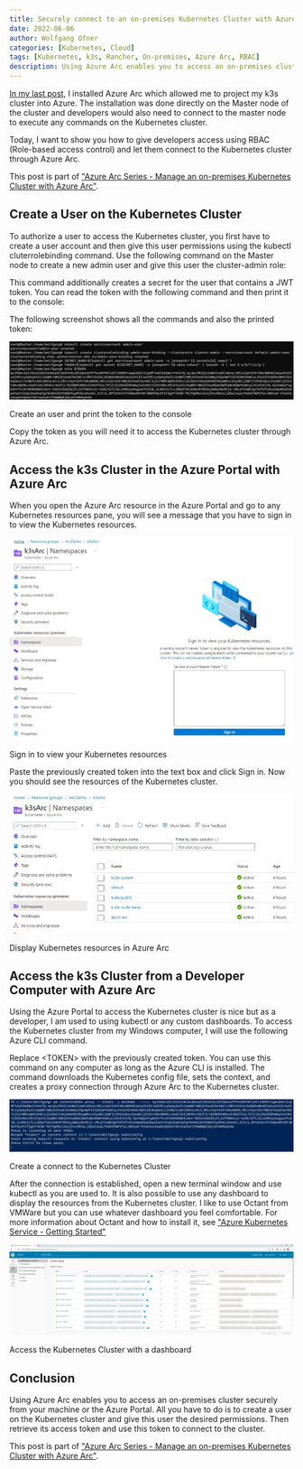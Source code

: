 ```yaml
---
title: Securely connect to an on-premises Kubernetes Cluster with Azure Arc
date: 2022-06-06
author: Wolfgang Ofner
categories: [Kubernetes, Cloud]
tags: [Kubernetes, k3s, Rancher, On-premises, Azure Arc, RBAC]
description: Using Azure Arc enables you to access an on-premises cluster securely from your machine or the Azure Portal using RBAC.
---
```


[In my last post](/install-azure-arc-on-premises-k3s-cluster), I installed Azure Arc which allowed me to project my k3s cluster into Azure. The installation was done directly on the Master node of the cluster and developers would also need to connect to the master node to execute any commands on the Kubernetes cluster.

Today, I want to show you how to give developers access using RBAC (Role-based access control) and let them connect to the Kubernetes cluster through Azure Arc.

This post is part of ["Azure Arc Series - Manage an on-premises Kubernetes Cluster with Azure Arc"](/manage-on-premises-kubernetes-with-azure-arc).

## Create a User on the Kubernetes Cluster

To authorize a user to access the Kubernetes cluster, you first have to create a user account and then give this user permissions using the kubectl cluterrolebinding command. Use the following command on the Master node to create a new admin user and give this user the cluster-admin role:

<script src="https://gist.github.com/WolfgangOfner/3351fe1c4967a5833b8e74e86c9b9f03.js"></script>

This command additionally creates a secret for the user that contains a JWT token. You can read the token with the following command and then print it to the console:

<script src="https://gist.github.com/WolfgangOfner/a5285efb1f3c9a263443ea074df8c96d.js"></script>

The following screenshot shows all the commands and also the printed token:

<div class="col-12 col-sm-10 aligncenter">
  <a href="/assets/img/posts/2022/06/Create-an-user-and-print-the-token-to-the-console.jpg"><img loading="lazy" src="/assets/img/posts/2022/06/Create-an-user-and-print-the-token-to-the-console.jpg" alt="Create an user and print the token to the console" /></a>
  
  <p>
   Create an user and print the token to the console
  </p>
</div>

Copy the token as you will need it to access the Kubernetes cluster through Azure Arc.

## Access the k3s Cluster in the Azure Portal with Azure Arc

When you open the Azure Arc resource in the Azure Portal and go to any Kubernetes resources pane, you will see a message that you have to sign in to view the Kubernetes resources.

<div class="col-12 col-sm-10 aligncenter">
  <a href="/assets/img/posts/2022/06/Sign-in-to-view-your-Kubernetes-resources.jpg"><img loading="lazy" src="/assets/img/posts/2022/06/Sign-in-to-view-your-Kubernetes-resources.jpg" alt="Sign in to view your Kubernetes resources" /></a>
  
  <p>
   Sign in to view your Kubernetes resources
  </p>
</div>

Paste the previously created token into the text box and click Sign in. Now you should see the resources of the Kubernetes cluster.

<div class="col-12 col-sm-10 aligncenter">
  <a href="/assets/img/posts/2022/06/Display-Kubernetes-resources-in-Azure-Arc.jpg"><img loading="lazy" src="/assets/img/posts/2022/06/Display-Kubernetes-resources-in-Azure-Arc.jpg" alt="Display Kubernetes resources in Azure Arc" /></a>
  
  <p>
   Display Kubernetes resources in Azure Arc
  </p>
</div>

## Access the k3s Cluster from a Developer Computer with Azure Arc

Using the Azure Portal to access the Kubernetes cluster is nice but as a developer, I am used to using kubectl or any custom dashboards. To access the Kubernetes cluster from my Windows computer, I will use the following Azure CLI command.

<script src="https://gist.github.com/WolfgangOfner/1d73e10ab3c34847ae72e6d57400aec0.js"></script>

Replace \<TOKEN\> with the previously created token. You can use this command on any computer as long as the Azure CLI is installed. The command downloads the Kubernetes config file, sets the context, and creates a proxy connection through Azure Arc to the Kubernetes cluster.

<div class="col-12 col-sm-10 aligncenter">
  <a href="/assets/img/posts/2022/06/Create-a-connect-to-the-Kubernetes-Cluster.jpg"><img loading="lazy" src="/assets/img/posts/2022/06/Create-a-connect-to-the-Kubernetes-Cluster.jpg" alt="Create a connect to the Kubernetes Cluster" /></a>
  
  <p>
   Create a connect to the Kubernetes Cluster
  </p>
</div>

After the connection is established, open a new terminal window and use kubectl as you are used to. It is also possible to use any dashboard to display the resources from the Kubernetes cluster. I like to use Octant from VMWare but you can use whatever dashboard you feel comfortable. For more information about Octant and how to install it, see ["Azure Kubernetes Service - Getting Started"](/azure-kubernetes-service-getting-started/#access-the-aks-cluster)

<div class="col-12 col-sm-10 aligncenter">
  <a href="/assets/img/posts/2022/06/Access-the-Kubernetes-Cluster-with-a-dashboard.jpg"><img loading="lazy" src="/assets/img/posts/2022/06/Access-the-Kubernetes-Cluster-with-a-dashboard.jpg" alt="Access the Kubernetes Cluster with a dashboard" /></a>
  
  <p>
   Access the Kubernetes Cluster with a dashboard
  </p>
</div>

## Conclusion

Using Azure Arc enables you to access an on-premises cluster securely from your machine or the Azure Portal. All you have to do is to create a user on the Kubernetes cluster and give this user the desired permissions. Then retrieve its access token and use this token to connect to the cluster.

This post is part of ["Azure Arc Series - Manage an on-premises Kubernetes Cluster with Azure Arc"](/manage-on-premises-kubernetes-with-azure-arc).